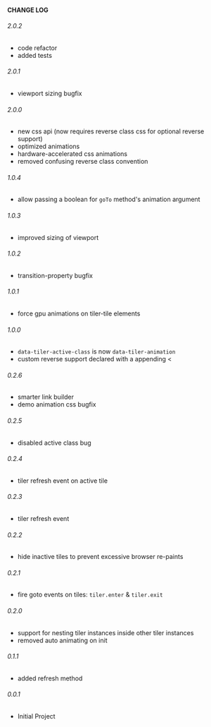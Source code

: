#### CHANGE LOG

###### 2.0.2
* code refactor
* added tests

###### 2.0.1
* viewport sizing bugfix

###### 2.0.0
* new css api (now requires reverse class css for optional reverse support)
* optimized animations
* hardware-accelerated css animations
* removed confusing reverse class convention

###### 1.0.4
* allow passing a boolean for `goTo` method's animation argument

###### 1.0.3
* improved sizing of viewport

###### 1.0.2
* transition-property bugfix

###### 1.0.1
* force gpu animations on tiler-tile elements

###### 1.0.0
* `data-tiler-active-class` is now `data-tiler-animation`
* custom reverse support declared with a appending <

###### 0.2.6
* smarter link builder
* demo animation css bugfix

###### 0.2.5
* disabled active class bug

###### 0.2.4
* tiler refresh event on active tile

###### 0.2.3
* tiler refresh event

###### 0.2.2
* hide inactive tiles to prevent excessive browser re-paints

###### 0.2.1
* fire goto events on tiles: `tiler.enter` & `tiler.exit`

###### 0.2.0
* support for nesting tiler instances inside other tiler instances
* removed auto animating on init

###### 0.1.1
* added refresh method

###### 0.0.1
* Initial Project
